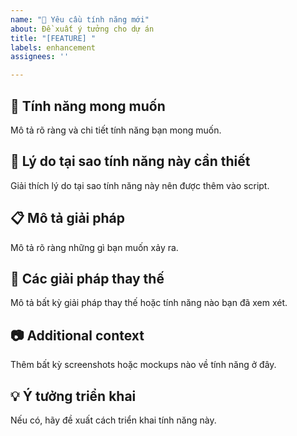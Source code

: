 ```yaml
---
name: "🚀 Yêu cầu tính năng mới"
about: Đề xuất ý tưởng cho dự án
title: "[FEATURE] "
labels: enhancement
assignees: ''

---
```


## 🎯 Tính năng mong muốn
Mô tả rõ ràng và chi tiết tính năng bạn mong muốn.

## 🤔 Lý do tại sao tính năng này cần thiết
Giải thích lý do tại sao tính năng này nên được thêm vào script.

## 📋 Mô tả giải pháp
Mô tả rõ ràng những gì bạn muốn xảy ra.

## 🔄 Các giải pháp thay thế
Mô tả bất kỳ giải pháp thay thế hoặc tính năng nào bạn đã xem xét.

## 📷 Additional context
Thêm bất kỳ screenshots hoặc mockups nào về tính năng ở đây.

## 💡 Ý tưởng triển khai
Nếu có, hãy đề xuất cách triển khai tính năng này.
